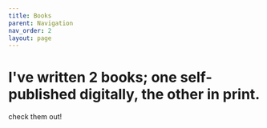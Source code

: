 ```yaml
---
title: Books
parent: Navigation
nav_order: 2
layout: page
---
```


# I've written 2 books; one self-published digitally, the other in print.
check them out!
